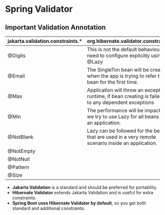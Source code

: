# **Spring Validator**

## Important Validation Annotation
| jakarta.validation.constraints.* | org.hibernate.validator.constraints.*                                                                    |
|:---------------------------------|:---------------------------------------------------------------------------------------------------------|
| @Digits                          | This is not the default behaviour and need to configure explicitly using @Lazy                           |
| @Email                           | The SingleTon bean will be created when the app is trying to refer the bean for the first time.          |
| @Max                             | Application will throw an exception runtime, if bean creating is failed, due to any dependent exceptions |
| @Min                             | The performance will be impacted if we try to use Lazy for all beans inside an application.              | 
| @NotBlank                        | Lazy can be followed for the beans that are used in a very remote scenario inside an application.        |
|@NotEmpty                         |
|@NotNull                          |
|@Pattern                          |
|@Size                             |



- **Jakarta Validation** is a standard and should be preferred for portability.
- **Hibernate Validator** extends Jakarta Validation and is useful for extra constraints.
- **Spring Boot uses Hibernate Validator by default**, so you get both standard and additional constraints.